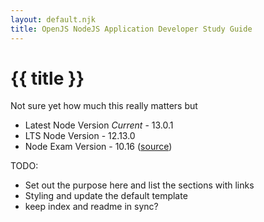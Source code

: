 ```yaml
---
layout: default.njk
title: OpenJS NodeJS Application Developer Study Guide
---
```


# {{ title }}

Not sure yet how much this really matters but

- Latest Node Version _Current_ - 13.0.1
- LTS Node Version - 12.13.0
- Node Exam Version - 10.16 ([source](https://training.linuxfoundation.org/wp-content/uploads/2019/10/JSNAD-Candidate-Handbook-10.22.19.pdf))

TODO:

- Set out the purpose here and list the sections with links
- Styling and update the default template
- keep index and readme in sync?
